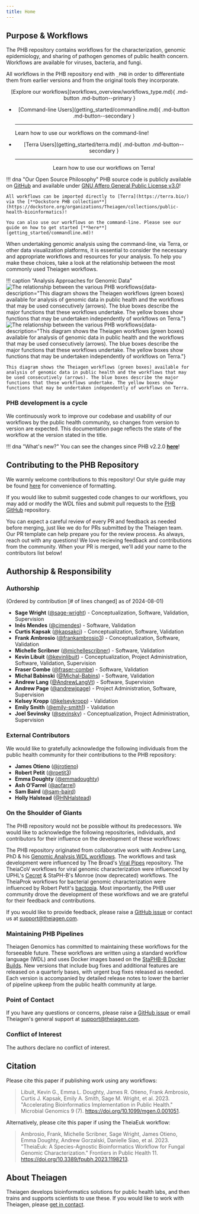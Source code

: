 ```yaml
---
title: Home
---
```


## Purpose & Workflows

The PHB repository contains workflows for the characterization, genomic epidemiology, and sharing of pathogen genomes of public health concern. Workflows are available for viruses, bacteria, and fungi.

All workflows in the PHB repository end with `_PHB` in order to differentiate them from earlier versions and from the original tools they incorporate.

<center>[Explore our workflows](workflows_overview/workflows_type.md){ .md-button .md-button--primary }</center>

<div class="grid cards " markdown>

-   <center>[Command-line Users](getting_started/commandline.md){ .md-button .md-button--secondary }</center>

    ---

    Learn how to use our workflows on the command-line!

-   <center>[Terra Users](getting_started/terra.md){ .md-button .md-button--secondary }</centered>

    ---

    Learn how to use our workflows on Terra!

</div>

!!! dna "Our Open Source Philosophy"
    PHB source code is publicly available on [GitHub](https://github.com/theiagen/public_health_bioinformatics) and available under [GNU Affero General Public License v3.0](https://github.com/theiagen/public_health_bioinformatics/blob/main/LICENSE)!

    All workflows can be imported directly to [Terra](https://terra.bio/) via the [**Dockstore PHB collection**](https://dockstore.org/organizations/Theiagen/collections/public-health-bioinformatics)! 
    
    You can also use our workflows on the command-line. Please see our guide on how to get started [**here**](getting_started/commandline.md)!

When undertaking genomic analysis using the command-line, via Terra, or other data visualization platforms, it is essential to consider the necessary and appropriate workflows and resources for your analysis. To help you make these choices, take a look at the relationship between the most commonly used Theiagen workflows.

!!! caption "Analysis Approaches for Genomic Data"
    ![The relationship between the various PHB workflows](assets/figures/Workflow_Relationships.png#only-light){data-description="This diagram shows the Theiagen workflows (green boxes) available for analysis of genomic data in public health and the workflows that may be used consecutively (arrows). The blue boxes describe the major functions that these workflows undertake. The yellow boxes show functions that may be undertaken independently of workflows on Terra."}
    ![The relationship between the various PHB workflows](assets/figures/Workflow_Relationships_dark.png#only-dark){data-description="This diagram shows the Theiagen workflows (green boxes) available for analysis of genomic data in public health and the workflows that may be used consecutively (arrows). The blue boxes describe the major functions that these workflows undertake. The yellow boxes show functions that may be undertaken independently of workflows on Terra."}

    This diagram shows the Theiagen workflows (green boxes) available for analysis of genomic data in public health and the workflows that may be used consecutively (arrows). The blue boxes describe the major functions that these workflows undertake. The yellow boxes show functions that may be undertaken independently of workflows on Terra.

### PHB development is a cycle

We continuously work to improve our codebase and usability of our workflows by the public health community, so changes from version to version are expected.  This documentation page reflects the state of the workflow at the version stated in the title.

!!! dna "What's new?"
    You can see the changes since PHB v2.2.0 [**here**](https://theiagen.notion.site/Public-Health-Bioinformatics-v2-2-1-Patch-Release-Notes-104cb013bc9380bcbd70dab04bf671a8?pvs=74)!

## Contributing to the PHB Repository

We warmly welcome contributions to this repository! Our style guide may be found [here](contributing/code_contribution.md) for convenience of formatting.

If you would like to submit suggested code changes to our workflows, you may add or modify the WDL files and submit pull requests to the [PHB GitHub](https://github.com/theiagen/public_health_bioinformatics) repository.

You can expect a careful review of every PR and feedback as needed before merging, just like we do for PRs submitted by the Theiagen team. Our PR template can help prepare you for the review process. As always, reach out with any questions! We love recieving feedback and contributions from the community. When your PR is merged, we'll add your name to the contributors list below!

## Authorship & Responsibility

### Authorship

(Ordered by contribution [# of lines changed] as of 2024-08-01)

- **Sage Wright** ([@sage-wright](https://github.com/sage-wright)) - Conceptualization, Software, Validation, Supervision
- **Inês Mendes** ([@cimendes](https://github.com/cimendes)) - Software, Validation
- **Curtis Kapsak** ([@kapsakcj](https://github.com/kapsakcj)) - Conceptualization, Software, Validation
- **Frank Ambrosio** ([@frankambrosio3](https://github.com/frankambrosio3)) - Conceptualization, Software, Validation
- **Michelle Scribner** ([@michellescribner](https://github.com/michellescribner)) - Software, Validation
- **Kevin Libuit** ([@kevinlibuit](https://github.com/kevinlibuit)) - Conceptualization, Project Administration, Software, Validation, Supervision
- **Fraser Combe** ([@fraser-combe](https://github.com/fraser-combe)) - Software, Validation
- **Michal Babinski** ([@Michal-Babins](https://github.com/Michal-Babins)) - Software, Validation
- **Andrew Lang** ([@AndrewLangVt](https://github.com/AndrewLangVt)) - Software, Supervision
- **Andrew Page** ([@andrewjpage](https://github.com/andrewjpage)) - Project Administration, Software, Supervision
- **Kelsey Kropp** ([@kelseykropp](https://github.com/kelseykropp)) - Validation
- **Emily Smith** ([@emily-smith1](https://github.com/emily-smith1)) - Validation
- **Joel Sevinsky** ([@sevinsky](https://github.com/sevinsky)) - Conceptualization, Project Administration, Supervision

### External Contributors

We would like to gratefully acknowledge the following individuals from the public health community for their contributions to the PHB repository:

- **James Otieno** ([@jrotieno](https://github.com/jrotieno))
- **Robert Petit** ([@rpetit3](https://github.com/rpetit3))
- **Emma Doughty** ([@emmadoughty](https://github.com/emmadoughty))
- **Ash O'Farrel** ([@aofarrel](https://github.com/aofarrel))
- **Sam Baird** ([@sam-baird](https://github.com/sam-baird))
- **Holly Halstead** ([@HNHalstead](https://github.com/HNHalstead))

### On the Shoulder of Giants

The PHB repository would not be possible without its predecessors. We would like to acknowledge the following repositories, individuals, and contributors for their influence on the development of these workflows:

The PHB repository originated from collaborative work with Andrew Lang, PhD & his [Genomic Analysis WDL workflows](https://github.com/AndrewLangvt/genomic_analyses). The workflows and task development were influenced by The Broad's [Viral Pipes](https://github.com/broadinstitute/viral-pipelines) repository. The TheiaCoV workflows for viral genomic characterization were influenced by UPHL's [Cecret](https://github.com/UPHL-BioNGS/Cecret) & StaPH-B's Monroe (now deprecated) workflows. The TheiaProk workflows for bacterial genomic characterization were influenced by Robert Petit's [bactopia](https://github.com/bactopia/bactopia). Most importantly, the PHB user community drove the development of these workflows and we are grateful for their feedback and contributions.

If you would like to provide feedback, please raise a [GitHub issue](https://github.com/theiagen/public_health_bioinformatics/issues/new) or contact us at <support@theiagen.com>.

### Maintaining PHB Pipelines

Theiagen Genomics has committed to maintaining these workflows for the forseeable future. These workflows are written using a standard workflow language (WDL) and uses Docker images based on the [StaPHB-B Docker Builds](https://github.com/StaPH-B/docker-builds). New versions that include bug fixes and additional features are released on a quarterly bases, with urgent bug fixes released as needed. Each version is accompanied by detailed release notes to lower the barrier of pipeline upkeep from the public health community at large.

### Point of Contact

If you have any questions or concerns, please raise a [GitHub issue](https://github.com/theiagen/public_health_bioinformatics/issues/new) or email Theiagen's general support at <support@theiagen.com>.

### Conflict of Interest

The authors declare no conflict of interest.

## Citation

Please cite this paper if publishing work using any workflows:

> Libuit, Kevin G., Emma L. Doughty, James R. Otieno, Frank Ambrosio, Curtis J. Kapsak, Emily A. Smith, Sage M. Wright, et al. 2023. "Accelerating Bioinformatics Implementation in Public Health." Microbial Genomics 9 (7). <https://doi.org/10.1099/mgen.0.001051>.

Alternatively, please cite this paper if using the TheiaEuk workflow:

> Ambrosio, Frank, Michelle Scribner, Sage Wright, James Otieno, Emma Doughty, Andrew Gorzalski, Danielle Siao, et al. 2023. "TheiaEuk: A Species-Agnostic Bioinformatics Workflow for Fungal Genomic Characterization." Frontiers in Public Health 11. <https://doi.org/10.3389/fpubh.2023.1198213>.

## About Theiagen

Theiagen develops bioinformatics solutions for public health labs, and then trains and supports scientists to use these. If you would like to work with Theiagen, please [get in contact](https://theiagen.com/team-up-with-theiagen/).
